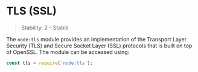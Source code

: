 # TLS (SSL)

<!--introduced_in=v0.10.0-->

> Stability: 2 - Stable

<!-- source_link=lib/tls.js -->

The `node:tls` module provides an implementation of the Transport Layer Security
(TLS) and Secure Socket Layer (SSL) protocols that is built on top of OpenSSL.
The module can be accessed using:

```js
const tls = require('node:tls');
```
